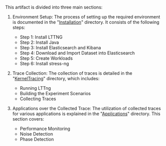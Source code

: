 This artifact is divided into three main sections:

1. Environment Setup: The process of setting up the required environment is documented in the "[Installation](https://github.com/mnoferestibrocku/dataset-repo/tree/main/Installation)" directory. It consists of the following steps:
   - Step 1: Install LTTNG
   - Step 2: Install Java
   - Step 3: Install Elasticsearch and Kibana
   - Step 4: Download and Import Dataset into Elasticsearch
   - Step 5: Create Workloads
   - Step 6: Install stress-ng

2. Trace Collection: The collection of traces is detailed in the "[KernelTracing](https://github.com/mnoferestibrocku/dataset-repo/tree/main/KernelTracing)" directory, which includes:
   - Running LTTng
   - Building the Experiment Scenarios
   - Collecting Traces

3. Applications over the Collected Trace: The utilization of collected traces for various applications is explained in the "[Applications](https://github.com/mnoferestibrocku/dataset-repo/tree/main/Applications)" directory. This section covers:
   - Performance Monitoring
   - Noise Detection
   - Phase Detection
